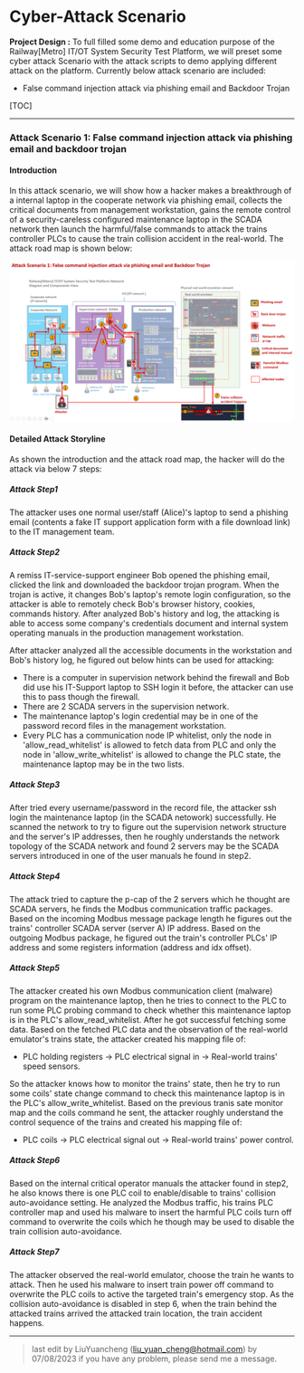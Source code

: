 # Cyber-Attack Scenario

**Project Design :** To full filled some demo and education purpose of the Railway[Metro] IT/OT System Security Test Platform, we will preset some cyber attack Scenario with the attack scripts to demo applying different attack on the platform. Currently below attack scenario are included: 

- False command injection attack via phishing email and Backdoor Trojan

[TOC]

------

### Attack Scenario 1: False command injection attack via phishing email and backdoor trojan

#### Introduction 

In this attack scenario, we will show how a hacker makes a breakthrough of a internal laptop in the cooperate network via phishing email, collects the critical documents from management workstation, gains the remote control of a security-careless configured maintenance laptop in the SCADA network then launch the harmful/false commands to attack the trains controller PLCs to cause the train collision accident in the real-world. The attack road map is shown below:

![](img/falseCmdInjection.png)

#### Detailed Attack Storyline

As shown the introduction and the attack road map, the hacker will do the attack via below 7 steps: 

##### Attack Step1

The attacker uses one normal user/staff (Alice)'s laptop to send a phishing email (contents a fake IT support application form with a file download link)  to the IT management team.

##### Attack Step2

A remiss IT-service-support engineer Bob opened the phishing email, clicked the link and downloaded the backdoor trojan program. When the trojan is active, it changes Bob's laptop's remote login configuration, so the attacker is able to remotely check Bob's browser history,  cookies, commands history. After analyzed Bob's history and log, the attacking is able to access some company's credentials document and internal system operating manuals in the production management workstation. 

After attacker analyzed all the accessible documents in the workstation and Bob's history log, he figured out below hints can be used for attacking:

- There is a computer in supervision network behind the firewall and Bob did use his IT-Support laptop to SSH login it before, the attacker can use this to pass though the firewall.
- There are 2 SCADA servers in the supervision network.
- The maintenance laptop's login credential may be in one of the password record files in the management workstation.
- Every PLC has a communication node IP whitelist, only the node in 'allow_read_whitelist' is allowed to fetch data from PLC and only the node in 'allow_write_whitelist' is allowed to change the PLC state, the maintenance laptop may be in the two lists.

##### Attack Step3

After tried every username/password in the record file, the attacker ssh login the maintenance laptop (in the SCADA netowork) successfully. He scanned the network to try to figure out the supervision network structure and the server's IP addresses, then he roughly understands the network topology of the SCADA network and found 2 servers may be the SCADA servers introduced in one of the user manuals he found in step2.

##### Attack Step4

The attack tried to capture the p-cap of the 2 servers which he thought are SCADA servers, he finds the Modbus communication traffic packages. Based on the incoming Modbus message package length he figures out the trains' controller SCADA server (server A) IP address. Based on the outgoing Modbus package, he figured out the train's controller PLCs' IP address and some registers information (address and idx offset).

##### Attack Step5

The attacker created his own Modbus communication client (malware) program on the maintenance laptop, then he tries to connect to the PLC to run some PLC probing command to check whether this maintenance laptop is in the PLC's allow_read_whitelist. After he got successful fetching some data. Based on the fetched PLC data and the observation of the real-world emulator's trains state, the attacker created his mapping file of:

- PLC holding registers -> PLC electrical signal in -> Real-world trains' speed sensors.

So the attacker knows how to monitor the trains' state, then he try to run some coils' state change command to check this maintenance laptop is in the PLC's allow_write_whitelist. Based on the previous tranis sate monitor map and the coils command he sent, the attacker roughly understand the control sequence of the trains and created his mapping file of:

- PLC coils -> PLC electrical signal out -> Real-world trains' power control.

##### Attack Step6

Based on the internal critical operator manuals the attacker found in step2, he also knows there is one PLC coil to enable/disable to trains' collision auto-avoidance setting. He analyzed the Modbus traffic, his trains PLC controller map and used his malware to insert the harmful PLC coils turn off command to overwrite the coils which he though may be used to disable the train collision auto-avoidance.

##### Attack Step7

The attacker observed the real-world emulator, choose the train he wants to attack. Then he used his malware to insert train power off command to overwrite the PLC coils to active the targeted train's emergency stop. As the collision auto-avoidance is disabled in step 6, when the train behind the attacked trains arrived the attacked train location, the train accident happens.





------

> last edit by LiuYuancheng (liu_yuan_cheng@hotmail.com) by 07/08/2023 if you have any problem, please send me a message. 

